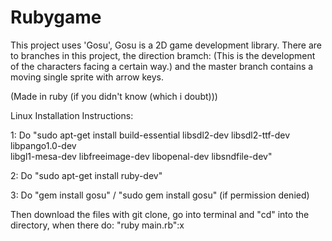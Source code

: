# Rubygame
This project uses 'Gosu', Gosu is a 2D game development library.
There are to branches in this project, the direction bramch: (This is the development of the characters facing a certain way.)
and the master branch contains a moving single sprite with arrow keys.

(Made in ruby (if you didn't know (which i doubt)))

Linux Installation Instructions:

1:
    Do "sudo apt-get install build-essential libsdl2-dev libsdl2-ttf-dev libpango1.0-dev \
                         libgl1-mesa-dev libfreeimage-dev libopenal-dev libsndfile-dev"

2:
    Do "sudo apt-get install ruby-dev"

3:
    Do "gem install gosu"  /  "sudo gem install gosu" (if permission denied)


Then download the files with git clone, go into terminal and "cd" into the directory, when there do:
                                                                                                        "ruby main.rb":x
